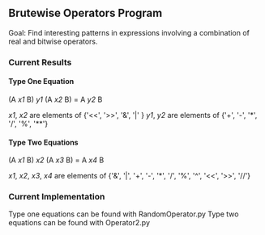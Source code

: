 ## Brutewise Operators Program

Goal:
Find interesting patterns in expressions involving a combination of real and bitwise operators.

### Current Results

#### Type One Equation
(A *x1* B) *y1* (A *x2* B) = A *y2* B

*x1*, *x2* are elements of {'<<', '>>', '&', '|' }
*y1*, *y2* are elements of {'+', '-', '*', '/', '%', '**'}

#### Type Two Equations

(A *x1* B) *x2* (A *x3* B) = A *x4* B

*x1*, *x2*, *x3*, *x4* are elements of {'&', '|', '+', '-', '*', '/', '%', '^', '<<', '>>', '//'}

### Current Implementation

Type one equations can be found with RandomOperator.py
Type two equations can be found with Operator2.py

